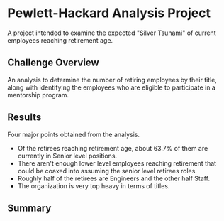 # Pewlett-Hackard Analysis Project
A project intended to examine the expected "Silver Tsunami" of current employees reaching retirement age.
## Challenge Overview
An analysis to determine the number of retiring employees by their title, along with identifying the employees who are eligible to participate in a mentorship program.
## Results
Four major points obtained from the analysis.
- Of the retirees reaching retirement age, about 63.7% of them are currently in Senior level positions.
- There aren't enough lower level employees reaching retirement that could be coaxed into assuming the senior level retirees roles.
- Roughly half of the retirees are Engineers and the other half Staff.
- The organization is very top heavy in terms of titles.
## Summary
